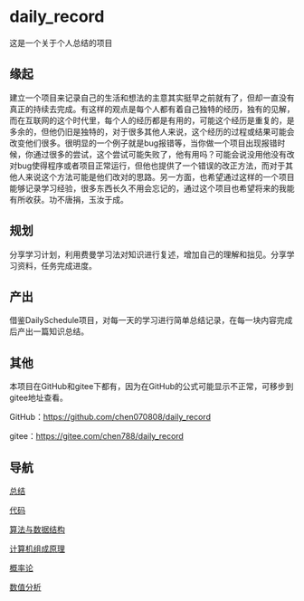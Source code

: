 # daily_record
这是一个关于个人总结的项目

## 缘起

建立一个项目来记录自己的生活和想法的主意其实挺早之前就有了，但却一直没有真正的持续去完成。有这样的观点是每个人都有着自己独特的经历，独有的见解，而在互联网的这个时代里，每个人的经历都是有用的，可能这个经历是重复的，是多余的，但他仍旧是独特的，对于很多其他人来说，这个经历的过程或结果可能会改变他们很多。很明显的一个例子就是bug报错等，当你做一个项目出现报错时候，你通过很多的尝试，这个尝试可能失败了，他有用吗？可能会说没用他没有改对bug使得程序或者项目正常运行，但他也提供了一个错误的改正方法，而对于其他人来说这个方法可能是他们改对的思路。另一方面，也希望通过这样的一个项目能够记录学习经验，很多东西长久不用会忘记的，通过这个项目也希望将来的我能有所收获。功不唐捐，玉汝于成。

## 规划

分享学习计划，利用费曼学习法对知识进行复述，增加自己的理解和拙见。分享学习资料，任务完成进度。

## 产出

借鉴DailySchedule项目，对每一天的学习进行简单总结记录，在每一块内容完成后产出一篇知识总结。

## 其他

本项目在GitHub和gitee下都有，因为在GitHub的公式可能显示不正常，可移步到gitee地址查看。

GitHub：https://github.com/chen070808/daily_record

gitee：https://gitee.com/chen788/daily_record

## 导航

[总结](总结) 

[代码](代码)

[算法与数据结构](算法与数据结构) 

[计算机组成原理](计算机组成原理) 

[概率论](概率论) 

[数值分析](数值分析) 